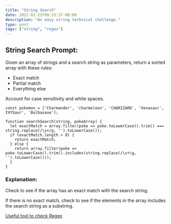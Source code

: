 ```yaml
---
title: "String Search"
date: 2022-02-23T00:33:37-08:00
description: "An easy string technical challenge."
type: post
tags: ["string", "regex"]
---
```


## String Search Prompt:
Given an array of strings and a search string as parameters, return a sorted array with these rules:
* Exact match
* Partial match
* Everything else

Account for case sensitivity and white spaces.

 ```
 const pokemon = ['Charmander', 'charmeleon', 'CHARIZARD', 'Venasaur', IVYSaur', 'Bulbasaue'];

 function searchSearch(string, pokeArray) {
   let exactMatch = array.filter(poke => poke.toLowerCase().trim() === string.replace(/\s+/g, '').toLowerCase());
   if (exactMatch.length > 0) {
     return exactMatch;
   } else {
     return array.filter(poke => poke.toLowerCase().trim().includes(string.replace(/\s+\g, '').toLowerCase()));
   }
 }
 ```

 ### Explanation:
 Check to see if the array has an exact match with the search string.

 If there is no exact match, check to see if the elements in the array includes the search string as a substring.


[Useful tool to check Regex](https://regex101.com/)
